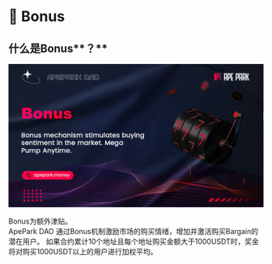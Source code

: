 # 🥇 Bonus

## 什么**是**Bonus**？**

![](.gitbook/assets/Bonus.jpg)

Bonus为额外津贴。\
ApePark DAO 通过Bonus机制激励市场的购买情绪，增加并激活购买Bargain的潜在用户。 如果合约累计10个地址且每个地址购买金额大于1000USDT时，奖金将对购买1000USDT以上的用户进行加权平均。
